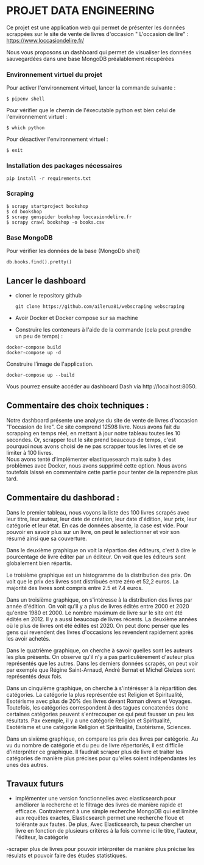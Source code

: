 # PROJET DATA ENGINEERING

Ce projet est une application web qui permet de présenter les données scrappées sur le site de vente de livres d'occasion 
 " L'occasion de lire" : https://www.loccasiondelire.fr/

 Nous vous proposons un dashboard qui permet de visualiser les données sauvegardées dans une base MongoDB préalablement récupérées




### Environnement virtuel du projet

Pour activer l'environnement virtuel, lancer la commande suivante :
```
$ pipenv shell
```

Pour vérifier que le chemin de l'éxecutable python est bien celui de l'environnement virtuel :
```
$ which python
```

Pour désactiver l'environnement virtuel : 
```
$ exit
```

### Installation des packages nécessaires

```
pip install -r requirements.txt
```

### Scraping


```
$ scrapy startproject bookshop
$ cd bookshop
$ scrapy genspider bookshop loccasiondelire.fr
$ scrapy crawl bookshop -o books.csv
```


### Base MongoDB

Pour vérifier les données de la base (MongoDb shell)

```
db.books.find().pretty()
```
## Lancer le dashboard 

- cloner le repository github
  ```
  git clone https://github.com/ailerua81/webscraping webscraping
  ```

- Avoir Docker et Docker compose sur sa machine
- Construire les conteneurs à l'aide de la commande (cela peut prendre un peu de temps) :
```
docker-compose build
docker-compose up -d
```

Construire l’image de l'application.

```
docker-compose up --build
```

Vous pourrez ensuite accéder au dashboard Dash via http://localhost:8050.

## Commentaire des choix techniques : 

Notre dashboard présente une analyse du site de vente de livres d'occasion "l'occasion de lire". Ce site comprend 12598 livre. Nous avons fait du scrapping en temps réel, en mettant à jour notre tableau toutes les 10 secondes. Or, scrapper tout le site prend beaucoup de temps, c'est pourquoi nous avons choisi de ne pas scrapper tous les livres et de se limiter à 100 livres.    
Nous avons tenté d'implémenter elastiquesearch mais suite à des problèmes avec Docker, nous avons supprimé cette option. Nous avons toutefois laissé en commentaire cette partie pour tenter de la reprendre plus tard. 

## Commentaire du dashborad : 

Dans le premier tableau, nous voyons la liste des 100 livres scrapés avec leur titre, leur auteur, leur date de création, leur date d'édition, leur prix, leur catégorie et leur état. En cas de données absente, la case est vide. Pour pouvoir en savoir plus sur un livre, on peut le selectionner et voir son résumé ainsi que sa couverture. 

Dans le deuxième graphique on voit la répartion des éditeurs, c'est à dire le pourcentage de livre éditer par un éditeur. On voit que les éditeurs sont globalement bien répartis. 

Le troisième graphique est un histogramme de la distribution des prix. On voit que le prix des livres sont distribués entre zéro et 52,2 euros. La majorité des livres sont compris entre 2.5 et 7.4 euros. 

Dans un troisième graphique, on s'intéresse à la distribution des livres par année d'édition. On voit qu'il y a plus de livres édités entre 2000 et 2020 qu'entre 1980 et 2000. Le nombre maximum de livre sur le site ont été édités en 2012. Il y a aussi beaucoup de livres récents. La deuxième années où le plus de livres ont été édités est 2020. On peut donc penser que les gens qui revendent des livres d'occasions les revendent rapidement après les avoir achetés. 

Dans le quatrième graphique, on cherche à savoir quelles sont les auteurs les plus présents. On observe qu'il n'y a pas particulièrement d'auteur plus représentés que les autres. Dans les derniers données scrapés, on peut voir par exemple que Régine Saint-Arnaud, André Bernat et Michel Gleizes sont représentés deux fois. 

Dans un cinquième graphique, on cherche à s'intérésser à la répartition des catégories. La catégorie la plus représentée est Religion et Spiritualité, Esotérisme avec plus de 20% des livres devant Roman divers et Voyages. Toutefois, les catégories correspondent à des tagues concatenées donc certaines catégories peuvent s'entrecouper ce qui peut fausser un peu les résultats. Pax exemple, il y a une catégorie Religion et Spiritualité, Esotérisme et une catégorie Religion et Spiritualité, Esotérisme, Sciences. 

Dans un sixième graphique, on compare les prix des livres par catégorie. Au vu du nombre de catégorie et du peu de livre répertoriés, il est difficile d'interpréter ce graphique. Il faudrait scraper plus de livre et traiter les catégories de manière plus précises pour qu'elles soient indépendantes les unes des autres. 

## Travaux futurs

- implémenter une version fonctionnelles avec elasticsearch pour  améliorer la recherche et le filtrage des livres de manière rapide et efficace. Contrairement à une simple recherche MongoDB qui est limitée aux requêtes exactes, Elasticsearch permet une recherche floue et tolérante aux fautes. De plus, Avec Elasticsearch, tu peux chercher un livre en fonction de plusieurs critères à la fois comme ici le titre, l'auteur, l'éditeur, la catégorie

-scraper plus de livres pour pouvoir intérpréter de manière plus précise les résulats et pouvoir faire des études statistiques.  